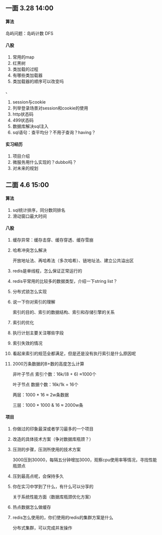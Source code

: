## 一面 3.28 14:00

#### 算法

岛屿问题：岛屿计数 DFS

#### 八股

1. 常用的map
2. 红黑树
3. 类加载的过程
4. 有哪些类加载器
5. 类加载器的顺序可以改变吗

、

1. session与cookie
2. 列举登录场景对session和cookie的使用
3. http状态码
4. 499状态码
5. 数据库解决sql注入
6. sql语句：查平均分？不用子查询？having？

#### 实习经历

1. 项目介绍
2. 微服务用什么实现的？dubbo吗？
3. 对未来的规划



## 二面 4.6 15:00

#### 算法

1. sql统计排序，同分数同排名
2. 滑动窗口最大时间 

#### 八股

1. 缓存异常：缓存击穿、缓存穿透、缓存雪崩

2. 哈希冲突怎么解决

   开放地址法、再哈希法（多次哈希）、链地址法、建立公共溢出区

3. redis是单线程，怎么保证正常运行的

4. redis平常用的比较多的数据类型，介绍一下string list？

5. 分布式锁怎么实现

6. 说一下你对索引的理解

   索引的目的、索引的数据结构、索引和存储引擎的关系

7. 索引的优化

8. 执行计划主要关注哪些字段

9. 索引失效的情况

10. 看起来索引的规范全都满足，但是还是没有执行索引是什么原因呢

11. 2000万条数据的B+数的高度怎么计算

    非叶子节点 索引个数：16k/(8 + 6) ≈1000个

    叶子节点 数据个数：16k/1k = 16个

    两层：1000 * 16 ≈ 2w条数据

    三层：1000 * 1000 & 16 ≈ 2000w条

#### 项目

1. 你做过的印象最深或者学习最多的一个项目

2. 改造的具体技术方案（争对数据库瓶颈？）

3. 压测的步骤，压测所使用的技术方案

   3000压到30000，每隔五分钟增加3000，观察cpu使用率等情况，寻找性能瓶颈点

4. 压到最高点呢，会保持多久

5. 你在实习中学到了什么，有什么可以分享的

   关于系统性能方面（数据库瓶颈优化方案）

6. 热点数据怎么做缓存

7. redis怎么使用的，你们使用的redis的集群方案是什么

   分布式集群，可以完成并发操作